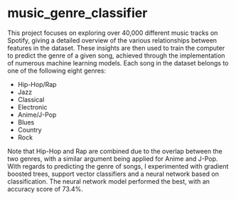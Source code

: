 # music_genre_classifier


This project focuses on exploring over 40,000 different music tracks on Spotify, giving a detailed overview of the various relationships between features in the dataset. These insights are then used to train the computer to predict the genre of a given song, achieved through the implementation of numerous machine learning models. Each song in the dataset belongs to one of the following eight genres:

- Hip-Hop/Rap 
- Jazz
- Classical
- Electronic
- Anime/J-Pop
- Blues
- Country
- Rock

Note that Hip-Hop and Rap are combined due to the overlap between the two genres, with a similar argument being applied for Anime and J-Pop. With regards to predicting the genre of songs, I experimented with gradient boosted trees, support vector classifiers and a neural network based on classification. The neural network model performed the best, with an accuracy score of 73.4%.  

